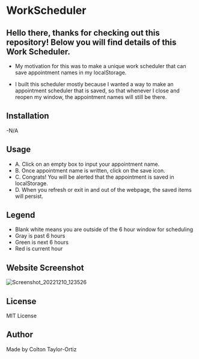 # WorkScheduler

## 

## Hello there, thanks for checking out this repository! Below you will find details of this Work Scheduler.

- My motivation for this was to make a unique work scheduler that can save appointment names in my localStorage. 

- I built this scheduler mostly because I wanted a way to make an appointment scheduler that is saved, so that whenever I close and reopen my window, the appointment names will still be there. 

## Installation 
-N/A

## Usage 
* A. Click on an empty box to input your appointment name.
* B. Once appointment name is written, click on the save icon.
* C. Congrats! You will be alerted that the appointment is saved in localStorage. 
* D. When you refresh or exit in and out of the webpage, the saved items will persist.

## Legend 
* Blank white means you are outside of the 6 hour window for scheduling
* Gray is past 6 hours
* Green is next 6 hours
* Red is current hour

## Website Screenshot
![Screenshot_20221210_123526](https://user-images.githubusercontent.com/116236745/206842023-c8e3a2b6-2f08-4d12-988d-2e30fcafc1d2.png)

## License 
MIT License

## Author 
Made by Colton Taylor-Ortiz
